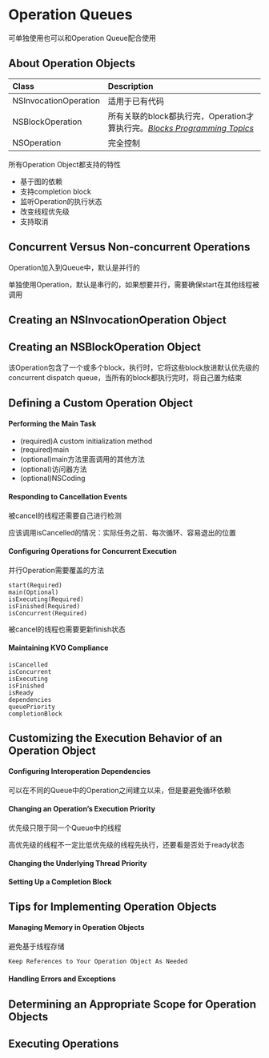 # Operation Queues

可单独使用也可以和Operation Queue配合使用

## About Operation Objects

| Class | Description |
| :--- | :--- |
| NSInvocationOperation | 适用于已有代码 |
| NSBlockOperation | 所有关联的block都执行完，Operation才算执行完。[_Blocks Programming Topics_](https://developer.apple.com/library/content/documentation/Cocoa/Conceptual/Blocks/Articles/00_Introduction.html#//apple_ref/doc/uid/TP40007502) |
| NSOperation | 完全控制 |

所有Operation Object都支持的特性

* 基于图的依赖
* 支持completion block
* 监听Operation的执行状态
* 改变线程优先级
* 支持取消

## Concurrent Versus Non-concurrent Operations

Operation加入到Queue中，默认是并行的

单独使用Operation，默认是串行的，如果想要并行，需要确保start在其他线程被调用

## Creating an NSInvocationOperation Object

## Creating an NSBlockOperation Object

该Operation包含了一个或多个block，执行时，它将这些block放进默认优先级的concurrent dispatch queue，当所有的block都执行完时，将自己置为结束

## Defining a Custom Operation Object

#### Performing the Main Task

* \(required\)A custom initialization method
* \(required\)main
* \(optional\)main方法里面调用的其他方法
* \(optional\)访问器方法
* \(optional\)NSCoding

#### Responding to Cancellation Events

被cancel的线程还需要自己进行检测

应该调用isCancelled的情况：实际任务之前、每次循环、容易退出的位置

#### Configuring Operations for Concurrent Execution

并行Operation需要覆盖的方法

```
start(Required) 
main(Optional) 
isExecuting(Required) 
isFinished(Required) 
isConcurrent(Required)
```

被cancel的线程也需要更新finish状态

#### Maintaining KVO Compliance

```
isCancelled
isConcurrent
isExecuting
isFinished
isReady
dependencies
queuePriority
completionBlock
```

## Customizing the Execution Behavior of an Operation Object

#### Configuring Interoperation Dependencies

可以在不同的Queue中的Operation之间建立以来，但是要避免循环依赖

#### Changing an Operation’s Execution Priority

优先级只限于同一个Queue中的线程

高优先级的线程不一定比低优先级的线程先执行，还要看是否处于ready状态

#### Changing the Underlying Thread Priority

#### Setting Up a Completion Block

## Tips for Implementing Operation Objects

#### Managing Memory in Operation Objects

避免基于线程存储

	Keep References to Your Operation Object As Needed

#### Handling Errors and Exceptions

## Determining an Appropriate Scope for Operation Objects

## Executing Operations

## 



